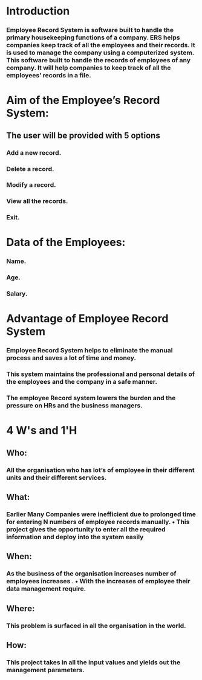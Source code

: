 # Introduction
### Employee Record System is software built to handle the primary housekeeping functions of a company. ERS helps companies keep track of all the employees and their records. It is used to manage the company using a computerized system. This software built to handle the records of employees of any company. It will help companies to keep track of all the employees’ records in a file.
# Aim of the Employee’s Record System:
## The user will be provided with 5 options
### Add a new record.
### Delete a record.
### Modify a record.
### View all the records.
###  Exit.
#  Data of the Employees:
### Name.
### Age.
### Salary.
# Advantage of Employee Record System 
### Employee Record System helps to eliminate the manual process and saves a lot of time and money. 
### This system maintains the professional and personal details of the employees and the company in a safe manner. 
### The employee Record system lowers the burden and the pressure on HRs and the business managers.
# 4 W's and 1'H
## Who:
### All the organisation who has lot’s of employee in their different units and their different services.
## What:
### Earlier Many Companies were inefficient due to prolonged time for entering N numbers of employee records manually. • This project gives the opportunity to enter all the required information and deploy into the system easily
## When:
### As the business of the organisation increases number of employees increases . • With the increases of employee their data management require.
## Where:
### This problem is surfaced in all the organisation in the world.
##  How:
### This project takes in all the input values and yields out the management parameters.

